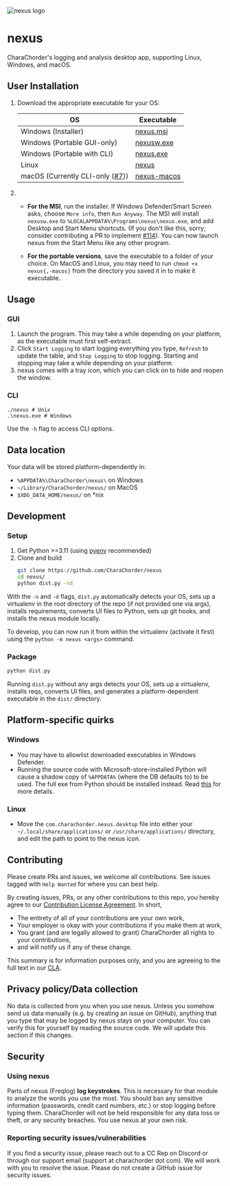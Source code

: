 ![nexus logo](ui/images/icon.svg)

# nexus

CharaChorder's logging and analysis desktop app, supporting Linux, Windows, and macOS.

## User Installation

1. Download the appropriate executable for your OS:

   | OS                                                                                | Executable                                                                                |
   |-----------------------------------------------------------------------------------|-------------------------------------------------------------------------------------------|
   | Windows (Installer)                                                               | [nexus.msi](https://github.com/CharaChorder/nexus/releases/latest/download/nexus.msi)     |
   | Windows (Portable GUI-only)                                                       | [nexusw.exe](https://github.com/CharaChorder/nexus/releases/latest/download/nexusw.exe)   |
   | Windows (Portable with CLI)                                                       | [nexus.exe](https://github.com/CharaChorder/nexus/releases/latest/download/nexus.exe)     |
   | Linux                                                                             | [nexus](https://github.com/CharaChorder/nexus/releases/latest/download/nexus)             |
   | macOS (Currently CLI-only ([#7](https://github.com/CharaChorder/nexus/issues/7))) | [nexus-macos](https://github.com/CharaChorder/nexus/releases/latest/download/nexus-macos) |

2.
   - **For the MSI**, run the installer. If Windows Defender/Smart Screen asks, choose `More info`, then `Run Anyway`. The MSI
     will install `nexusw.exe` to `%LOCALAPPDATA%\Programs\nexus\nexus.exe`, and add Desktop and
     Start Menu shortcuts. (If you don't like this, sorry; consider contributing a PR to
     implement [#114](https://github.com/CharaChorder/nexus/issues/114)). You can now launch nexus from the Start Menu
     like any other program.

   - **For the portable versions**, save the executable to a folder of your choice. On MacOS and Linux, you may need to
     run `chmod +x nexus{,-macos}` from the directory you saved it in to make it executable.

## Usage

### GUI

1. Launch the program. This may take a while depending on your platform, as the executable must first self-extract.
2. Click `Start Logging` to start logging everything you type, `Refresh` to update the table, and `Stop Logging` to stop
   logging. Starting and stopping may take a while depending on your platform.
3. nexus comes with a tray icon, which you can click on to hide and reopen the window.

### CLI

```
./nexus # Unix
.\nexus.exe # Windows
```

Use the `-h` flag to access CLI options.

## Data location

Your data will be stored platform-dependently in:
- `%APPDATA%\CharaChorder\nexus\` on Windows
- `~/Library/CharaChorder/nexus/` on MacOS
- `$XDG_DATA_HOME/nexus/` on *nix

## Development

### Setup

1. Get Python >=3.11 (using [pyenv](https://github.com/pyenv/pyenv) recommended)
2. Clone and build
    ```sh
    git clone https://github.com/CharaChorder/nexus
    cd nexus/
    python dist.py -nd
    ```

With the `-n` and `-d` flags, `dist.py` automatically detects your OS, sets up a virtualenv in the root directory of the
repo (if not provided one via args), installs requirements, converts UI files to Python, sets up git hooks, and installs
the nexus module locally.

To develop, you can now run it from within the virtualenv (activate it first) using the `python -m nexus <args>`
command.

### Package

```sh
python dist.py
```

Running `dist.py` without any args detects your OS, sets up a virtualenv, installs reqs, converts UI files, and
generates a platform-dependent executable in the `dist/` directory.

## Platform-specific quirks

### Windows

- You may have to allowlist downloaded executables in Windows Defender.
- Running the source code with Microsoft-store-installed Python will cause a shadow copy of `%APPDATA%` (where the DB
  defaults to) to be used. The full exe from Python should be installed instead.
  Read [this](https://docs.python.org/3/using/windows.html#redirection-of-local-data-registry-and-temporary-paths) for
  more details.

### Linux

- Move the `com.charachorder.nexus.desktop` file into either your `~/.local/share/applications/`
  or `/usr/share/applications/` directory, and edit the path to point to the nexus icon.

## Contributing

Please create PRs and issues, we welcome all contributions. See issues tagged with `Help Wanted` for where you can best
help.

By creating issues, PRs, or any other contributions to this repo, you hereby agree to
our [Contribution License Agreement](Contributing.md). In short,

- The entirety of all of your contributions are your own work,
- Your employer is okay with your contributions if you make them at work,
- You grant (and are legally allowed to grant) CharaChorder all rights to your contributions,
- and will notify us if any of these change.

This summary is for information purposes only, and you are agreeing to the full text in our [CLA](Contributing.md).

## Privacy policy/Data collection

No data is collected from you when you use nexus. Unless you somehow send us data manually (e.g. by creating an issue on
GitHub), anything that you type that may be logged by nexus stays on your computer. You can verify this for yourself by
reading the source code. We will update this section if this changes.

## Security

### Using nexus

Parts of nexus (Freqlog) **log keystrokes**. This is necessary for that module to analyze the words you use the most.
You should ban any sensitive information (passwords, credit card numbers, etc.) or stop logging before typing them.
CharaChorder will not be held responsible for any data loss or theft, or any security breaches. You use nexus at your
own risk.

### Reporting security issues/vulnerabilities

If you find a security issue, please reach out to a CC Rep on Discord or through our support email (support at
charachorder dot com). We will work with you to resolve the issue. Please do not create a GitHub issue for security
issues.

